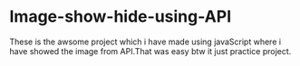 # Image-show-hide-using-API
These is the awsome project which i have made using javaScript where i have showed the image from API.That was easy btw it just practice project.
